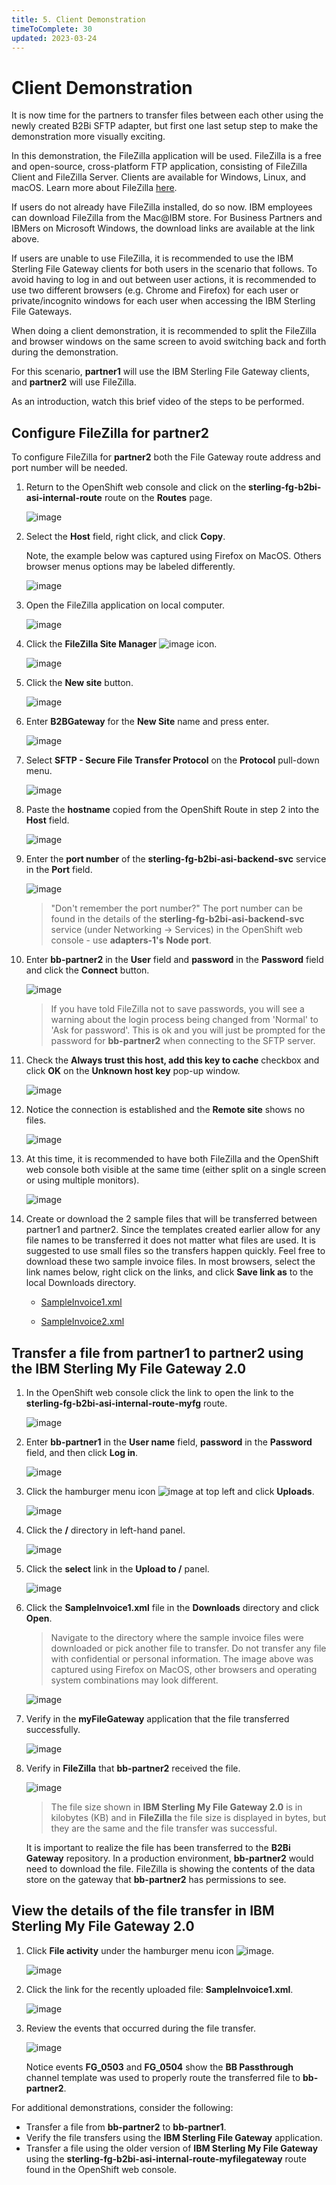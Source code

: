 ```yaml
---
title: 5. Client Demonstration
timeToComplete: 30
updated: 2023-03-24
---
```


# Client Demonstration

It is now time for the partners to transfer files between each other using the newly created B2Bi SFTP adapter, but first one last setup step to make the demonstration more visually exciting.

In this demonstration, the FileZilla application will be used. FileZilla is a free and open-source, cross-platform FTP application, consisting of FileZilla Client and FileZilla Server. Clients are available for Windows, Linux, and macOS. Learn more about FileZilla [here](https://filezilla-project.org/).

If users do not already have FileZilla installed, do so now. IBM employees can download FileZilla from the Mac@IBM store. For Business Partners and IBMers on Microsoft Windows, the download links are available at the link above.

If users are unable to use FileZilla, it is recommended to use the IBM Sterling File Gateway clients for both users in the scenario that follows. To avoid having to log in and out between user actions, it is recommended to use two different browsers (e.g. Chrome and Firefox) for each user or private/incognito windows for each user when accessing the IBM Sterling File Gateways.

When doing a client demonstration, it is recommended to split the FileZilla and browser windows on the same screen to avoid switching back and forth during the demonstration.

For this scenario, **partner1** will use the IBM Sterling File Gateway clients, and **partner2** will use FileZilla.

As an introduction, watch this brief video of the steps to be performed.

## Configure FileZilla for partner2

To configure FileZilla for **partner2** both the File Gateway route address and port number will be needed.

1. Return to the OpenShift web console and click on the **sterling-fg-b2bi-asi-internal-route** route on the **Routes** page.

   ![image](_attachments/OS_InternalRoute1.png)

1. Select the **Host** field, right click, and click **Copy**.

   Note, the example below was captured using Firefox on MacOS. Others browser menus options may be labeled differently.

   ![image](_attachments/OS_InternalRoute2.png)

1. Open the FileZilla application on local computer.

   ![image](_attachments/FileZilla.png)

1. Click the **FileZilla Site Manager** ![image](_attachments/FZSiteManagerIcon.png) icon.

   ![image](_attachments/FileZillaSiteManager.png)

1. Click the **New site** button.

   ![image](_attachments/FZ_NewSiteButton.png)

1. Enter **B2BGateway** for the **New Site** name and press enter.

   ![image](_attachments/FZ_NewSiteName.png)

1. Select **SFTP - Secure File Transfer Protocol** on the **Protocol** pull-down menu.

   ![image](_attachments/FZ_NewSiteProtocol.png)

1. Paste the **hostname** copied from the OpenShift Route in step 2 into the **Host** field.

   ![image](_attachments/FZ_NewSitePasteHost.png)

1. Enter the **port number** of the **sterling-fg-b2bi-asi-backend-svc** service in the **Port** field.

   ![image](_attachments/FZ_NewSitePort.png)

   > "Don't remember the port number?" The port number can be found in the details of the **sterling-fg-b2bi-asi-backend-svc** service (under Networking -> Services) in the OpenShift web console - use **adapters-1's** **Node port**.

1. Enter **bb-partner2** in the **User** field and **password** in the **Password** field and click the **Connect** button.

   ![image](_attachments/BB_FZ_NewSiteUserPassword.png)

   > If you have told FileZilla not to save passwords, you will see a warning about the login process being changed from 'Normal' to 'Ask for password'. This is ok and you will just be prompted for the password for **bb-partner2** when connecting to the SFTP server.

1. Check the **Always trust this host, add this key to cache** checkbox and click **OK** on the **Unknown host key** pop-up window.

   ![image](_attachments/FZ_UKnknownHostKey.png)

1. Notice the connection is established and the **Remote site** shows no files.

   ![image](_attachments/FZ_Connected.png)

1. At this time, it is recommended to have both FileZilla and the OpenShift web console both visible at the same time (either split on a single screen or using multiple monitors).

   ![image](_attachments/OS_FZ_splitScreen.png)

1. Create or download the 2 sample files that will be transferred between partner1 and partner2. Since the templates created earlier allow for any file names to be transferred it does not matter what files are used. It is suggested to use small files so the transfers happen quickly. Feel free to download these two sample invoice files. In most browsers, select the link names below, right click on the links, and click **Save link as** to the local Downloads directory.

   - [SampleInvoice1.xml](https://raw.githubusercontent.com/IBM/SalesEnablement-SterlingDataExchange-L3/main/tools/SampleInvoice1.xml)

   - [SampleInvoice2.xml](https://raw.githubusercontent.com/IBM/SalesEnablement-SterlingDataExchange-L3/main/tools/SampleInvoice2.xml)

## Transfer a file from partner1 to partner2 using the IBM Sterling My File Gateway 2.0

1. In the OpenShift web console click the link to open the link to the **sterling-fg-b2bi-asi-internal-route-myfg** route.

   ![image](_attachments/OS_Route-MyFG.png)

1. Enter **bb-partner1** in the **User name** field, **password** in the **Password** field, and then click **Log in**.

   ![image](_attachments/BB_MyFG_login.png)

1. Click the hamburger menu icon ![image](_attachments/MyFG_HamburgerIcon.png) at top left and click **Uploads**.

   ![image](_attachments/MyFG_UploadsMenu.png)

1. Click the **/** directory in left-hand panel.

   ![image](_attachments/MyFG_DirectorySelect.png)

1. Click the **select** link in the **Upload to /** panel.

   ![image](_attachments/MyFG_UploadPanel.png)

1. Click the **SampleInvoice1.xml** file in the **Downloads** directory and click **Open**.

   > Navigate to the directory where the sample invoice files were downloaded or pick another file to transfer. Do not transfer any file with confidential or personal information. The image above was captured using Firefox on MacOS, other browsers and operating system combinations may look different.

   ![image](_attachments/MyFG_UploadFileDialog.png)

1. Verify in the **myFileGateway** application that the file transferred successfully.

   ![image](_attachments/BB_MyFG_UploadFileTransferSuccess.png)

1. Verify in **FileZilla** that **bb-partner2** received the file.

   ![image](_attachments/BB_FZ_UploadFileTransferSuccess.png)

   > The file size shown in **IBM Sterling My File Gateway 2.0** is in kilobytes (KB) and in **FileZilla** the file size is displayed in bytes, but they are the same and the file transfer was successful.

   It is important to realize the file has been transferred to the **B2Bi Gateway** repository. In a production environment, **bb-partner2** would need to download the file. FileZilla is showing the contents of the data store on the gateway that **bb-partner2** has permissions to see.

## View the details of the file transfer in **IBM Sterling My File Gateway 2.0**

1. Click **File activity** under the hamburger menu icon ![image](_attachments/MyFG_HamburgerIcon.png).

   ![image](_attachments/MyFG_FileActivityMenu.png)

1. Click the link for the recently uploaded file: **SampleInvoice1.xml**.

   ![image](_attachments/BB_MyFG_FileActivity.png)

1. Review the events that occurred during the file transfer.

   ![image](_attachments/BB_MyFG_FileActivityDetails.png)

   Notice events **FG_0503** and **FG_0504** show the **BB Passthrough** channel template was used to properly route the transferred file to **bb-partner2**.

<QuizAlert text="There is a quiz question related to the events of a successful file transfer. A screen capture of all the events and event numbers will help answer the question." />

For additional demonstrations, consider the following:

- Transfer a file from **bb-partner2** to **bb-partner1**.
- Verify the file transfers using the **IBM Sterling File Gateway** application.
- Transfer a file using the older version of **IBM Sterling My File Gateway** using the **sterling-fg-b2bi-asi-internal-route-myfilegateway** route found in the OpenShift web console.
